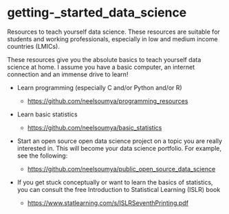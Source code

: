 # getting-_started_data_science


Resources to teach yourself data science. These resources are suitable for students and working professionals, especially in low and medium income countries (LMICs). 

These resources give you the absolute basics to teach yourself data science at home. I assume you have a basic computer, an internet connection and an immense drive to learn!

* Learn programming (especially C and/or Python and/or R)

    * https://github.com/neelsoumya/programming_resources 

* Learn basic statistics

    * https://github.com/neelsoumya/basic_statistics

* Start an open source open data science project on a topic you are really interested in. This will become your data science portfolio. For example, see the following:

    * https://github.com/neelsoumya/public_open_source_data_science




* If you get stuck conceptually or want to learn the basics of statistics, you can consult the free Introduction to Statistical Learning (ISLR) book

    * https://www.statlearning.com/s/ISLRSeventhPrinting.pdf
